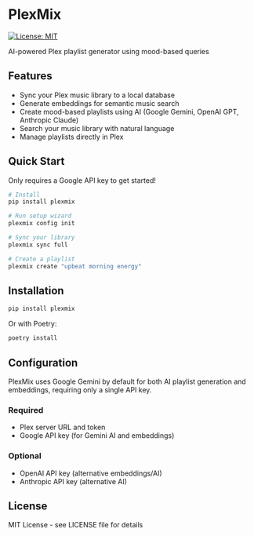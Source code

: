 # PlexMix

[![License: MIT](https://img.shields.io/badge/License-MIT-yellow.svg)](https://opensource.org/licenses/MIT)

AI-powered Plex playlist generator using mood-based queries

## Features

- Sync your Plex music library to a local database
- Generate embeddings for semantic music search
- Create mood-based playlists using AI (Google Gemini, OpenAI GPT, Anthropic Claude)
- Search your music library with natural language
- Manage playlists directly in Plex

## Quick Start

Only requires a Google API key to get started!

```bash
# Install
pip install plexmix

# Run setup wizard
plexmix config init

# Sync your library
plexmix sync full

# Create a playlist
plexmix create "upbeat morning energy"
```

## Installation

```bash
pip install plexmix
```

Or with Poetry:

```bash
poetry install
```

## Configuration

PlexMix uses Google Gemini by default for both AI playlist generation and embeddings, requiring only a single API key.

### Required
- Plex server URL and token
- Google API key (for Gemini AI and embeddings)

### Optional
- OpenAI API key (alternative embeddings/AI)
- Anthropic API key (alternative AI)

## License

MIT License - see LICENSE file for details
